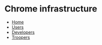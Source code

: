 <!--
navbar.md has to be in the root of a repo.
For documentation on format, see
https://gerrit.googlesource.com/gitiles/+/master/Documentation/markdown.md#Navigation-bar
 -->

# Chrome infrastructure

* [Home](/doc/index.md)
* [Users](/doc/users/index.md)
* [Developers](/doc/developers.md)
* [Troopers](http://go/trooper)

[home]: /doc/index.md
[logo]: /doc/images/chrome-infra-logo-32x32.png
